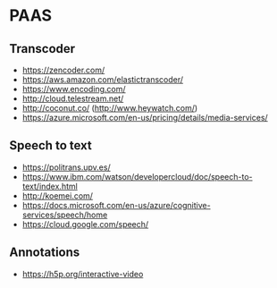 PAAS
====


Transcoder
-----------

* https://zencoder.com/
* https://aws.amazon.com/elastictranscoder/
* https://www.encoding.com/
* http://cloud.telestream.net/
* http://coconut.co/ (http://www.heywatch.com/)
* https://azure.microsoft.com/en-us/pricing/details/media-services/

Speech to text
---------------

* https://politrans.upv.es/
* https://www.ibm.com/watson/developercloud/doc/speech-to-text/index.html
* http://koemei.com/
* https://docs.microsoft.com/en-us/azure/cognitive-services/speech/home
* https://cloud.google.com/speech/

Annotations
-----------

* https://h5p.org/interactive-video
